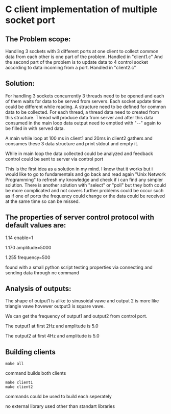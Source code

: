 # C client implementation of multiple socket port 

## The Problem scope:
Handling 3 sockets with 3 different ports at one client to collect common data from each other is one part of the problem. Handled in "client1.c" And the second part of the problem is to update data to 4 control socket according to data incoming from a port. Handled in "client2.c"

## Solution:

For handling 3 sockets concurrently 3 threads need to be opened and each of them waits for data to be served from servers. Each socket update time could be different while reading. A structure need to be defined for common data to be collected. For each thread, a thread data need to created from this structure. Thread will produce data from server and after this data consumed in the main loop data output need to emptied with "--" again to be filled in with served data.


A main while loop at 100 ms in client1 and 20ms in client2 gathers and consumes these 3 data structure and print stdout and empty it.

While in main loop the data collected could be analyzed and feedback control could be sent to server via control port

This is the first idea as a solution in my mind. I know that it works but i would like to go to fundamentals and go back and read again "Unix Network Programming" to refresh my knowledge and check if i can find any simpler solution. There is another solution with "select"  or "poll" but they both could be more complicated and not covers further problems could be occur such as if one of ports the frequency could change or the data could be received at the same time so can be missed. 
## The properties of server control protocol with default values are:

1.14 enable=1

1.170 amplitude=5000

1.255 frequency=500

found with a small python script testing properties via connecting and sending data through nc command 

## Analysis of outputs:

The shape of output1 is alike to sinusoidal vawe and output 2 is more like triangle vawe hovewer output3 is square vawe. 

We can get the frequency of output1 and output2 from control port. 

The output1 at first 2Hz and amplitude is 5.0

The output2 at first 4Hz and amplitude is 5.0

## Building clients

```
make all 
```
command builds both clients 

```
make client1
make client2
``` 

commands could be used to build each seperately

no external library used other than standart libraries


